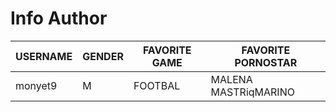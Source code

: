 # Info Author
| USERNAME | GENDER | FAVORITE GAME | FAVORITE PORNOSTAR
|--- |--- |--- |--- |
| monyet9 | M | FOOTBAL | MALENA MASTRiqMARINO |

